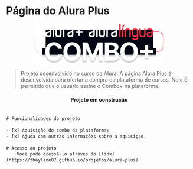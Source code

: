 # Página do Alura Plus

<div align="center">
<img src="imagens/Combo.png">
</div>

> Projeto desenvolvido no curso da Alura. A página Alura Plus é desenvolvida para ofertar a compra da plataforma de cursos. Nele é permitido que o usuário assine o Combo+ na plataforma.

<h4 align="center"> 
    <construction>  Projeto em construção  </construction>
</h4>

```

# Funcionalidades do projeto

- [x] Aquisição do combo da plataforma;
- [x] Ajuda com outras informações sobre a aquisiçao.

# Acesso ao projeto 
    Você pode acessá-lo através do [link](https://thayline07.github.io/projetos/alura-plus)